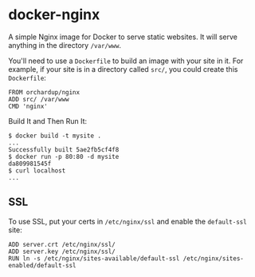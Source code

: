 docker-nginx
============

A simple Nginx image for Docker to serve static websites. It will serve anything in the directory `/var/www`.

You'll need to use a `Dockerfile` to build an image with your site in it. For example, if your site is in a directory called `src/`, you could create this `Dockerfile`:

    FROM orchardup/nginx
    ADD src/ /var/www
    CMD 'nginx'

Build It and Then Run It:

    $ docker build -t mysite .
    ...
    Successfully built 5ae2fb5cf4f8
    $ docker run -p 80:80 -d mysite
    da809981545f
    $ curl localhost
    ...

SSL
---

To use SSL, put your certs in `/etc/nginx/ssl` and enable the `default-ssl` site:

    ADD server.crt /etc/nginx/ssl/
    ADD server.key /etc/nginx/ssl/
    RUN ln -s /etc/nginx/sites-available/default-ssl /etc/nginx/sites-enabled/default-ssl


